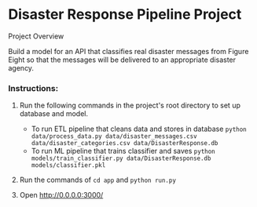 # Disaster Response Pipeline Project

Project Overview

Build a model for an API that classifies real disaster messages from Figure Eight so that the messages will be delivered to an appropriate disaster agency.

### Instructions:
1. Run the following commands in the project's root directory to set up database and model.

    - To run ETL pipeline that cleans data and stores in database
        `python data/process_data.py data/disaster_messages.csv data/disaster_categories.csv data/DisasterResponse.db`
    - To run ML pipeline that trains classifier and saves
        `python models/train_classifier.py data/DisasterResponse.db models/classifier.pkl`

2. Run the commands of `cd app` and `python run.py`

4. Open http://0.0.0.0:3000/
